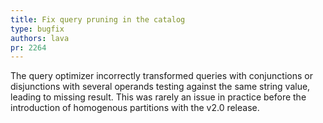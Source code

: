 ```yaml
---
title: Fix query pruning in the catalog
type: bugfix
authors: lava
pr: 2264
---
```


The query optimizer incorrectly transformed queries with conjunctions or
disjunctions with several operands testing against the same string value,
leading to missing result. This was rarely an issue in practice before the
introduction of homogenous partitions with the v2.0 release.
